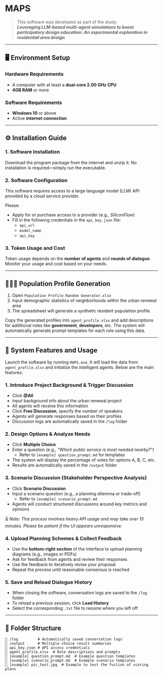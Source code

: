 # MAPS
> This software was developed as part of the study:  
> **_Leveraging LLM-based multi-agent simulations to boost participatory design education: An experimental exploration in residential area design_**
---

## 🖥️ Environment Setup

### Hardware Requirements
- A computer with at least a **dual-core 2.00 GHz CPU**
- **4GB RAM** or more

### Software Requirements
- **Windows 10** or above
- Active **internet connection**

---

## ⚙️ Installation Guide

### 1. Software Installation
Download the program package from the internet and unzip it. No installation is required—simply run the executable.

### 2. Software Configuration
This software requires access to a large language model (LLM) API provided by a cloud service provider.

Please:
- Apply for or purchase access to a provider (e.g., *SiliconFlow*)
- Fill in the following credentials in the `api_key.json` file:
  - `api_url`
  - `model_name`
  - `api_key`

### 3. Token Usage and Cost
Token usage depends on the **number of agents** and **rounds of dialogue**. Monitor your usage and cost based on your needs.

---

## 🧑‍🤝‍🧑 Population Profile Generation

1. Open `Population Profile Random Generator.xlsx`
2. Input demographic statistics of neighborhoods within the urban renewal area
3. The spreadsheet will generate a synthetic resident population profile

Copy the generated profiles into `agent_profile.xlsx` and add descriptions for additional roles like **government**, **developers**, etc. The system will automatically generate prompt templates for each role using this data.

---

## 🚀 System Features and Usage

Launch the software by running `MAPS.exe`. It will load the data from `agent_profile.xlsx` and initialize the intelligent agents. Below are the main features:

### 1. Introduce Project Background & Trigger Discussion

- Click **@All**
- Input background info about the urban renewal project
- All agents will receive this information
- Click **Free Discussion**, specify the number of speakers
- Agents will generate responses based on their profiles
- Discussion logs are automatically saved in the `/log` folder

### 2. Design Options & Analyze Needs

- Click **Multiple Choice**
- Enter a question (e.g., *"Which public service is most needed nearby?"*)
  - Refer to `[example] question_prompt.md` for templates
- The system will display the percentage of votes for options A, B, C, etc.
- Results are automatically saved in the `/output` folder

### 3. Scenario Discussion (Stakeholder Perspective Analysis)

- Click **Scenario Discussion**
- Input a scenario question (e.g., a planning dilemma or trade-off)
  - Refer to `[example] scenario_prompt.md`
- Agents will conduct structured discussions around key metrics and opinions

⏳ *Note: This process involves heavy API usage and may take over 15 minutes. Please be patient if the UI appears unresponsive.*

### 4. Upload Planning Schemes & Collect Feedback

- Use the **bottom-right section** of the interface to upload planning diagrams (e.g., images or PDFs)
- Ask for feedback from agents and review their responses
- Use the feedback to iteratively revise your proposal
- Repeat the process until reasonable consensus is reached

### 5. Save and Reload Dialogue History

- When closing the software, conversation logs are saved to the `/log` folder
- To reload a previous session, click **Load History**
- Select the corresponding `.txt` file to resume where you left off

---

## 📁 Folder Structure

```plaintext
📁 /log         # Automatically saved conversation logs
📁 /output      # Multiple-choice result summaries
📄 api_key.json # API access credentials
📄 agent_profile.xlsx  # Role descriptions and prompts
📄 [example] question_prompt.md  # Example question templates
📄 [example] scenario_prompt.md  # Example scenario templates
📄 [example] pic_test.jpg  # Example to test the fuction of scoring plans
